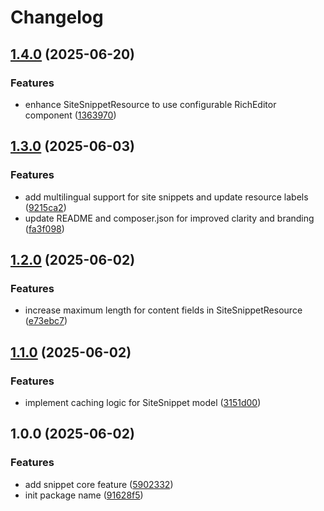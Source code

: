 # Changelog

## [1.4.0](https://github.com/rectitude-open/filament-site-snippets/compare/v1.3.0...v1.4.0) (2025-06-20)


### Features

* enhance SiteSnippetResource to use configurable RichEditor component ([1363970](https://github.com/rectitude-open/filament-site-snippets/commit/1363970f37a14f75d91266e45dca1a3b93cec921))

## [1.3.0](https://github.com/rectitude-open/filament-site-snippets/compare/v1.2.0...v1.3.0) (2025-06-03)


### Features

* add multilingual support for site snippets and update resource labels ([9215ca2](https://github.com/rectitude-open/filament-site-snippets/commit/9215ca29ced49affee318a8e35886b2a8e62517f))
* update README and composer.json for improved clarity and branding ([fa3f098](https://github.com/rectitude-open/filament-site-snippets/commit/fa3f098725ac3f104e0b814759344f76f5b77a0b))

## [1.2.0](https://github.com/rectitude-open/filament-site-snippets/compare/v1.1.0...v1.2.0) (2025-06-02)


### Features

* increase maximum length for content fields in SiteSnippetResource ([e73ebc7](https://github.com/rectitude-open/filament-site-snippets/commit/e73ebc7859adf6711ea5a3f33e843ae0ba571af2))

## [1.1.0](https://github.com/rectitude-open/filament-site-snippets/compare/v1.0.0...v1.1.0) (2025-06-02)


### Features

* implement caching logic for SiteSnippet model ([3151d00](https://github.com/rectitude-open/filament-site-snippets/commit/3151d0049b10f8edb799ce9d481a2b103f819650))

## 1.0.0 (2025-06-02)


### Features

* add snippet core feature ([5902332](https://github.com/rectitude-open/filament-site-snippets/commit/590233250d701e981d5352f5381fba2f98265f78))
* init package name ([91628f5](https://github.com/rectitude-open/filament-site-snippets/commit/91628f578bf05dcb08931b418b5000abb6819ab2))
